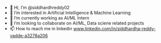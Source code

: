 - 👋 Hi, I’m @siddhardhreddy02
- 👀 I’m interested in Artificial Intelligence & Machine Learning
- 🌱 I’m currently working as AI/ML Intern
- 💞️ I’m looking to collaborate on AI/ML, Data sciene related projects 
- 📫 How to reach me in linkedin www.linkedin.com/in/siddhardha-reddy-vadde-a3278a206


<!---
siddhardhreddy02/siddhardhreddy02 is a ✨ special ✨ repository because its `README.md` (this file) appears on your GitHub profile.
You can click the Preview link to take a look at your changes.
--->
